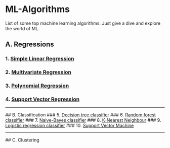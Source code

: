 # ML-Algorithms
List of some top machine learning algorithms. Just give a dive and explore the world of ML.

## A. Regressions
### 1. <a href="https://github.com/MainakRepositor/ML-Algorithms/blob/master/Simple_Linear_Regression.ipynb"> Simple Linear Regression</a>
### 2. <a href=""> Multivariate Regression</a>
### 3. <a href=""> Polynomial Regression</a>
### 4. <a href=""> Support Vector Regression</a>
<hr>
## B. Classification 
### 5. <a href=""> Decision tree classifier</a>
### 6. <a href=""> Random forest classifier</a>
### 7. <a href=""> Naive-Bayes classifier</a>
### 8. <a href=""> K-Nearest Neighbour</a>
### 9. <a href=""> Logistic regression classifier</a>
### 10. <a href="">Support Vector Machine</a>
<hr>
## C. Clustering
